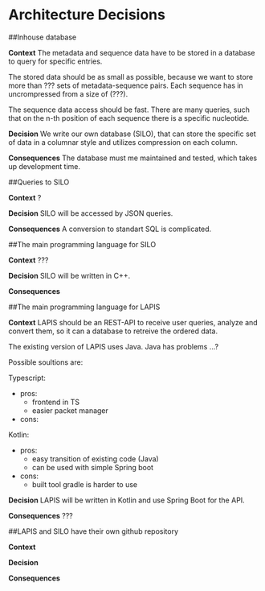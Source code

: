 # Architecture Decisions

##Inhouse database

**Context**
The metadata and sequence data have to be stored in a database to query for specific entries.

The stored data should be as small as possible, because we want to store more than ??? sets of metadata-sequence pairs. Each sequence has in uncrompressed from a size of (???). 

The sequence data access should be fast. There are many queries, such that on the n-th position of each sequence there is a specific nucleotide.

**Decision**
We write our own database (SILO), that can store the specific set of data in a columnar style and utilizes compression on each column.

**Consequences**
The database must me maintained and tested, which takes up development time.



##Queries to SILO 

**Context**
?

**Decision**
SILO will be accessed by JSON queries.

**Consequences**
A conversion to standart SQL is complicated.



##The main programming language for SILO

**Context**
???


**Decision**
SILO will be written in C++.

**Consequences**




##The main programming language for LAPIS

**Context**
LAPIS should be an REST-API to receive user queries, analyze and convert them, so it can a database to retreive the ordered data.

The existing version of LAPIS uses Java. Java has problems ...?

Possible soultions are:

Typescript:
- pros:
    - frontend in TS
    - easier packet manager
- cons:

Kotlin:
- pros:
    - easy transition of existing code (Java)
    - can be used with simple Spring boot
- cons:
    - built tool gradle is harder to use

**Decision**
LAPIS will be written in Kotlin and use Spring Boot for the API.

**Consequences**
???


##LAPIS and SILO have their own github repository

**Context**

**Decision**

**Consequences**
